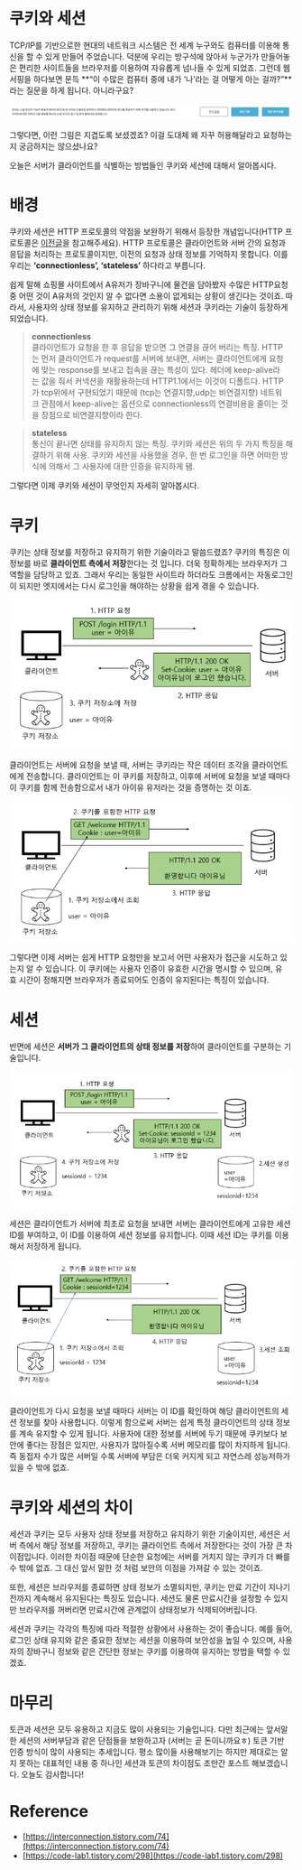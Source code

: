 # 쿠키와 세션

TCP/IP를 기반으로한 현대의 네트워크 시스템은 전 세계 누구와도 컴퓨터를 이용해 통신을 할 수 있게 만들어 주었습니다. 덕분에 우리는 방구석에 앉아서 누군가가 만들어놓은 편리한 사이트들을 브라우저를 이용하여 자유롭게 넘나들 수 있게 되었죠. 그런데 웹 서핑을 하다보면 문득 **“이 수많은 컴퓨터 중에 내가 ‘나’라는 걸 어떻게 아는 걸까?”**라는 질문을 하게 됩니다. 아니라구요? 

![쿠키](./%EC%BF%A0%ED%82%A4.png)

그렇다면, 이런 그림은 지겹도록 보셨겠죠? 이걸 도대체 왜 자꾸 허용해달라고 요청하는지 궁금하지는 않으셨나요? 

오늘은 서버가 클라이언트를 식별하는 방법들인 쿠키와 세션에 대해서 알아봅시다.

# 배경

쿠키와 세션은 HTTP 프로토콜의 약점을 보완하기 위해서 등장한 개념입니다(HTTP 프로토콜은 [이전글](https://velog.io/@ksk0605/GET-%EB%A9%94%EC%84%9C%EB%93%9C%EC%99%80-POST-%EB%A9%94%EC%84%9C%EB%93%9C-%EC%A0%9C%EB%8C%80%EB%A1%9C-%EC%9D%B4%ED%95%B4%ED%95%98%EA%B8%B0)을 참고해주세요). HTTP 프로토콜은 클라이언트와 서버 간의 요청과 응답을 처리하는 프로토콜이지만, 이전의 요청과 상태 정보를 기억하지 못합니다. 이를 우리는 **‘connectionless’, ‘stateless’** 하다라고 부릅니다. 

쉽게 말해 쇼핑몰 사이트에서 A유저가 장바구니에 물건을 담아봤자 수많은 HTTP요청 중 어떤 것이 A유저의 것인지 알 수 없다면 소용이 없게되는 상황이 생긴다는 것이죠. 따라서, 사용자의 상태 정보를 유지하고 관리하기 위해 세션과 쿠키라는 기술이 등장하게 되었습니다.

> **connectionless**  
클라이언트가 요청을 한 후 응답을 받으면 그 연결을 끊어 버리는 특징. HTTP는 먼저 클라이언트가 request를 서버에 보내면, 서버는 클라이언트에게 요청에 맞는 response를 보내고 접속을 끊는 특성이 있다. 헤더에 keep-alive라는 값을 줘서 커넥션을 재활용하는데 HTTP1.1에서는 이것이 디폴트다. HTTP가 tcp위에서 구현되었기 때문에 (tcp는 연결지향,udp는 비연결지향) 네트워크 관점에서 keep-alive는 옵션으로 connectionless의 연결비용을 줄이는 것을 장점으로 비연결지향이라 한다.
> 

> **stateless**  
통신이 끝나면 상태를 유지하지 않는 특징. 쿠키와 세션은 위의 두 가지 특징을 해결하기 위해 사용. 쿠키와 세션을 사용했을 경우, 한 번 로그인을 하면 어떠한 방식에 의해서 그 사용자에 대한 인증을 유지하게 됌.

그렇다면 이제 쿠키와 세션이 무엇인지 자세히 알아봅시다. 

# 쿠키

쿠키는 상태 정보를 저장하고 유지하기 위한 기술이라고 말씀드렸죠? 쿠키의 특징은 이 정보를 바로 **클라이언트 측에서 저장**한다는 것 입니다. 더욱 정확하게는 브라우저가 그 역할을 담당하고 있죠. 그래서 우리는 동일한 사이트라 하더라도 크롬에서는 자동로그인이 되지만 엣지에서는 다시 로그인을 해야하는 상황을 쉽게 겪을 수 있습니다.

![쿠키의 동작(1).png](./%EC%BF%A0%ED%82%A4%EC%9D%98%20%EB%8F%99%EC%9E%91(1).png)

클라이언트는 서버에 요청을 보낼 때, 서버는 쿠키라는 작은 데이터 조각을 클라이언트에게 전송합니다. 클라이언트는 이 쿠키를 저장하고, 이후에 서버에 요청을 보낼 때마다 이 쿠키를 함께 전송함으로서 내가 아이유 유저라는 것을 증명하는 것 이죠. 

![쿠키의동작(2).png](./%EC%BF%A0%ED%82%A4%EC%9D%98%EB%8F%99%EC%9E%91(2).png)

그렇다면 이제 서버는 쉽게 HTTP 요청만을 보고서 어떤 사용자가 접근을 시도하고 있는지 알 수 있습니다. 이 쿠키에는 사용자 인증이 유효한 시간을 명시할 수 있으며, 유효 시간이 정해지면 브라우저가 종료되어도 인증이 유지된다는 특징이 있습니다.

# 세션

반면에 세션은 **서버가 그 클라이언트의 상태 정보를 저장**하여 클라이언트를 구분하는 기술입니다. 

![세션의동작(1).png](./%EC%84%B8%EC%85%98%EC%9D%98%EB%8F%99%EC%9E%91(1).png)

세션은 클라이언트가 서버에 최초로 요청을 보내면 서버는 클라이언트에게 고유한 세션 ID를 부여하고, 이 ID를 이용하여 세션 정보를 유지합니다. 이때 세션 ID는 쿠키를 이용해서 저장하게 됩니다.

![세션의동작(2).png](./%EC%84%B8%EC%85%98%EC%9D%98%EB%8F%99%EC%9E%91(2).png)

 클라이언트가 다시 요청을 보낼 때마다 서버는 이 ID를 확인하여 해당 클라이언트의 세션 정보를 찾아 사용합니다. 이렇게 함으로써 서버는 쉽게 특정 클라이언트의 상태 정보를 계속 유지할 수 있게 됩니다. 사용자에 대한 정보를 서버에 두기 때문에 쿠키보다 보안에 좋다는 장점은 있지만, 사용자가 많아질수록 서버 메모리를 많이 차지하게 됩니다. 즉 동접자 수가 많은 서버일 수록 서버에 부담은 더욱 커지게 되고 자연스레 성능저하가 있을 수 밖에 없죠. 

# 쿠키와 세션의 차이

세션과 쿠키는 모두 사용자 상태 정보를 저장하고 유지하기 위한 기술이지만, 세션은 서버 측에서 해당 정보를 저장하고, 쿠키는 클라이언트 측에서 저장한다는 것이 가장 큰 차이점입니다. 이러한 차이점 때문에 단순한 요청에는 서버를 거치지 않는 쿠키가 더 빠를 수 밖에 없죠. 그 대신 앞서 말한 것 처럼 보안의 이점을 가져갈 수 있는 것이죠.

또한, 세션은 브라우저를 종료하면 상태 정보가 소멸되지만, 쿠키는 만료 기간이 지나기 전까지 계속해서 유지된다는 특징도 있습니다. 세션도 물론 만료시간을 설정할 수 있지만 브라우저를 꺼버리면 만료시간에 관계없이 상태정보가 삭제되어버립니다. 

세션과 쿠키는 각각의 특징에 따라 적절한 상황에서 사용하는 것이 좋습니다. 예를 들어, 로그인 상태 유지와 같은 중요한 정보는 세션을 이용하여 보안성을 높일 수 있으며, 사용자의 장바구니 정보와 같은 간단한 정보는 쿠키를 이용하여 유지하는 방법을 택할 수 있겠죠.

# 마무리

토큰과 세션은 모두 유용하고 지금도 많이 사용되는 기술입니다. 다만 최근에는 앞서말한 세션의 서버부담과 같은 단점들을 보완하고자 (서버는 곧 돈이니까요ㅎ) 토큰 기반 인증 방식이 많이 사용되는 추세입니다. 평소 많이들 사용해보기는 하지만 제대로는 알지 못하는 대표적인 내용 중 하나인 세션과 토큰의 차이점도 조만간 포스트 해보겠습니다. 오늘도 감사합니다!

# Reference

- [https://interconnection.tistory.com/74](https://interconnection.tistory.com/74)
- [https://code-lab1.tistory.com/298](https://code-lab1.tistory.com/298)